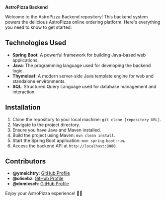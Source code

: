 **AstroPizza Backend**

Welcome to the AstroPizza Backend repository! This backend system powers the delicious AstroPizza online ordering platform. Here's everything you need to know to get started:

## Technologies Used

- **Spring Boot**: A powerful framework for building Java-based web applications.
- **Java**: The programming language used for developing the backend logic.
- **Thymeleaf**: A modern server-side Java template engine for web and standalone environments.
- **SQL**: Structured Query Language used for database management and interaction.

## Installation

1. Clone the repository to your local machine: `git clone [repository URL]`.
2. Navigate to the project directory.
3. Ensure you have Java and Maven installed.
4. Build the project using Maven: `mvn clean install`.
5. Start the Spring Boot application: `mvn spring-boot:run`.
6. Access the backend API at `http://localhost:8080`.

## Contributors

- **@ymeichtry**: [GitHub Profile](https://github.com/ymeichtry)
- **@olisebz**: [GitHub Profile](https://github.com/olisebz)
- **@domixsch**: [GitHub Profile](https://github.com/domixsch)

Enjoy your AstroPizza experience! 🍕🚀
